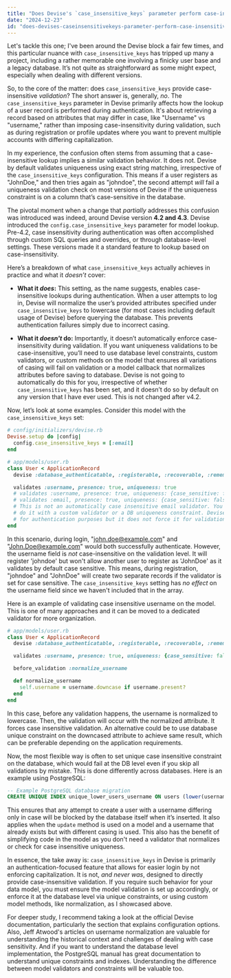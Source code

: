 ```yaml
---
title: "Does Devise's `case_insensitive_keys` parameter perform case-insensitive validation in recent versions, and if not, which version introduced this behavior?"
date: "2024-12-23"
id: "does-devises-caseinsensitivekeys-parameter-perform-case-insensitive-validation-in-recent-versions-and-if-not-which-version-introduced-this-behavior"
---
```


Let's tackle this one; I've been around the Devise block a fair few times, and this particular nuance with `case_insensitive_keys` has tripped up many a project, including a rather memorable one involving a finicky user base and a legacy database. It’s not quite as straightforward as some might expect, especially when dealing with different versions.

So, to the core of the matter: does `case_insensitive_keys` provide case-insensitive *validation*? The short answer is, generally, *no*. The `case_insensitive_keys` parameter in Devise primarily affects how the lookup of a user record is performed during authentication. It's about retrieving a record based on attributes that may differ in case, like "Username" vs "username," rather than imposing case-insensitivity during validation, such as during registration or profile updates where you want to prevent multiple accounts with differing capitalization.

In my experience, the confusion often stems from assuming that a case-insensitive lookup implies a similar validation behavior. It does not. Devise by default validates uniqueness using exact string matching, irrespective of the `case_insensitive_keys` configuration. This means if a user registers as "JohnDoe," and then tries again as "johndoe", the second attempt *will* fail a uniqueness validation check on most versions of Devise if the uniqueness constraint is on a column that’s case-sensitive in the database.

The pivotal moment when a change that *partially* addresses this confusion was introduced was indeed, around Devise version **4.2 and 4.3**. Devise introduced the `config.case_insensitive_keys` parameter for model lookup. Pre-4.2, case insensitivity during authentication was often accomplished through custom SQL queries and overrides, or through database-level settings. These versions made it a standard feature to lookup based on case-insensitivity.

Here’s a breakdown of what `case_insensitive_keys` actually achieves in practice and what it *doesn’t* cover:

*   **What it *does*:** This setting, as the name suggests, enables case-insensitive lookups during authentication. When a user attempts to log in, Devise will normalize the user’s provided attributes specified under `case_insensitive_keys` to lowercase (for most cases including default usage of Devise) before querying the database. This prevents authentication failures simply due to incorrect casing.

*   **What it *doesn't* do:** Importantly, it doesn’t automatically enforce case-insensitivity during validation. If you want uniqueness validations to be case-insensitive, you’ll need to use database level constraints, custom validators, or custom methods on the model that ensures all variations of casing will fail on validation or a model callback that normalizes attributes before saving to database. Devise is not going to automatically do this for you, irrespective of whether `case_insensitive_keys` has been set, and it doesn’t do so by default on any version that I have ever used. This is not changed after v4.2.

Now, let’s look at some examples. Consider this model with the `case_insensitive_keys` set:

```ruby
# config/initializers/devise.rb
Devise.setup do |config|
  config.case_insensitive_keys = [:email]
end

# app/models/user.rb
class User < ApplicationRecord
  devise :database_authenticatable, :registerable, :recoverable, :rememberable, :validatable

  validates :username, presence: true, uniqueness: true
  # validates :username, presence: true, uniqueness: {case_sensitive: false} #alternative for case insensitive validation, though using DB uniqueness constraint is preferable
  # validates :email, presence: true, uniqueness: {case_sensitive: false} #alternative for case insensitive validation, though using DB uniqueness constraint is preferable
  # This is not an automatically case insensitive email validator. You need to
  # do it with a custom validator or a DB uniqueness constraint. Devise will normalize it
  # for authentication purposes but it does not force it for validation.
end
```

In this scenario, during login, "john.doe@example.com" and "John.Doe@example.com" would both successfully authenticate. However, the username field is *not* case-insensitive on the validation level. It will register 'johndoe' but won't allow another user to register as 'JohnDoe' as it validates by default case sensitive. This means, during registration, "johndoe" and "JohnDoe" will create two separate records if the validator is set for case sensitive. The `case_insensitive_keys` setting has *no effect* on the username field since we haven't included that in the array.

Here is an example of validating case insensitive username on the model. This is one of many approaches and it can be moved to a dedicated validator for more organization.

```ruby
# app/models/user.rb
class User < ApplicationRecord
  devise :database_authenticatable, :registerable, :recoverable, :rememberable, :validatable

  validates :username, presence: true, uniqueness: {case_sensitive: false}

  before_validation :normalize_username

  def normalize_username
    self.username = username.downcase if username.present?
  end
end
```

In this case, before any validation happens, the username is normalized to lowercase. Then, the validation will occur with the normalized attribute. It forces case insensitive validation. An alternative could be to use database unique constraint on the downcased attribute to achieve same result, which can be preferable depending on the application requirements.

Now, the most flexible way is often to set unique case insensitive constraint on the database, which would fail at the DB level even if you skip all validations by mistake. This is done differently across databases. Here is an example using PostgreSQL:

```sql
-- Example PostgreSQL database migration
CREATE UNIQUE INDEX unique_lower_users_username ON users (lower(username));
```

This ensures that any attempt to create a user with a username differing only in case will be blocked by the database itself when it’s inserted. It also applies when the `update` method is used on a model and a username that already exists but with different casing is used. This also has the benefit of simplifying code in the model as you don't need a validator that normalizes or check for case insensitive uniqueness.

In essence, the take away is: `case_insensitive_keys` in Devise is primarily an authentication-focused feature that allows for easier login by not enforcing capitalization. It is not, *and never was*, designed to directly provide case-insensitive validation. If you require such behavior for your data model, you must ensure the model validation is set up accordingly, or enforce it at the database level via unique constraints, or using custom model methods, like normalization, as I showcased above.

For deeper study, I recommend taking a look at the official Devise documentation, particularly the section that explains configuration options. Also, Jeff Atwood's articles on username normalization are valuable for understanding the historical context and challenges of dealing with case sensitivity. And if you want to understand the database level implementation, the PostgreSQL manual has great documentation to understand unique constraints and indexes. Understanding the difference between model validators and constraints will be valuable too.
